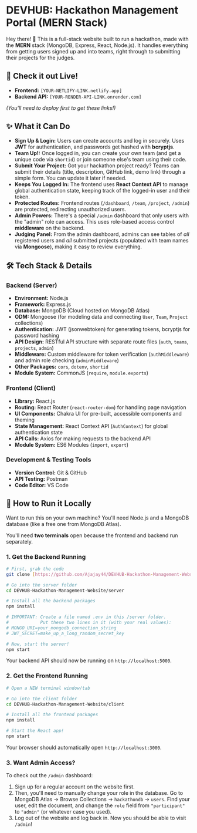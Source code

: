 
# DEVHUB: Hackathon Management Portal (MERN Stack)

Hey there! 👋 This is a full-stack website built to run a hackathon, made with the **MERN** stack (MongoDB, Express, React, Node.js). It handles everything from getting users signed up and into teams, right through to submitting their projects for the judges.

## 🚀 Check it out Live!

* **Frontend:** `[YOUR-NETLIFY-LINK.netlify.app]`
* **Backend API:** `[YOUR-RENDER-API-LINK.onrender.com]`

*(You'll need to deploy first to get these links!)*

## ✨ What it Can Do

* **Sign Up & Login:** Users can create accounts and log in securely. Uses **JWT** for authentication, and passwords get hashed with **bcryptjs**.
* **Team Up!:** Once logged in, you can create your own team (and get a unique code via `shortid`) or join someone else's team using their code.
* **Submit Your Project:** Got your hackathon project ready? Teams can submit their details (title, description, GitHub link, demo link) through a simple form. You can update it later if needed.
* **Keeps You Logged In:** The frontend uses **React Context API** to manage global authentication state, keeping track of the logged-in user and their token.
* **Protected Routes:** Frontend routes (`/dashboard`, `/team`, `/project`, `/admin`) are protected, redirecting unauthorized users.
* **Admin Powers:** There's a special `/admin` dashboard that only users with the "admin" role can access. This uses role-based access control **middleware** on the backend.
* **Judging Panel:** From the admin dashboard, admins can see tables of *all* registered users and *all* submitted projects (populated with team names via **Mongoose**), making it easy to review everything.






## 🛠️ Tech Stack & Details

### Backend (Server)

* **Environment:** Node.js
* **Framework:** Express.js
* **Database:** MongoDB (Cloud hosted on MongoDB Atlas)
* **ODM:** Mongoose (for modeling data and connecting `User`, `Team`, `Project` collections)
* **Authentication:** JWT (jsonwebtoken) for generating tokens, bcryptjs for password hashing
* **API Design:** RESTful API structure with separate route files (`auth`, `teams`, `projects`, `admin`)
* **Middleware:** Custom middleware for token verification (`authMiddleware`) and admin role checking (`adminMiddleware`)
* **Other Packages:** `cors`, `dotenv`, `shortid`
* **Module System:** CommonJS (`require`, `module.exports`)

### Frontend (Client)

* **Library:** React.js
* **Routing:** React Router (`react-router-dom`) for handling page navigation
* **UI Components:** Chakra UI for pre-built, accessible components and theming
* **State Management:** React Context API (`AuthContext`) for global authentication state
* **API Calls:** Axios for making requests to the backend API
* **Module System:** ES6 Modules (`import`, `export`)

### Development & Testing Tools

* **Version Control:** Git & GitHub
* **API Testing:** Postman
* **Code Editor:** VS Code

## 🏁 How to Run it Locally

Want to run this on your own machine? You'll need Node.js and a MongoDB database (like a free one from MongoDB Atlas).

You'll need **two terminals** open because the frontend and backend run separately.

### 1. Get the Backend Running

```bash
# First, grab the code
git clone [https://github.com/Ajajay44/DEVHUB-Hackathon-Management-Website.git](https://github.com/Ajajay44/DEVHUB-Hackathon-Management-Website.git)

# Go into the server folder
cd DEVHUB-Hackathon-Management-Website/server

# Install all the backend packages
npm install

# IMPORTANT: Create a file named .env in this /server folder.
#            Put these two lines in it (with your real values):
# MONGO_URI=your_mongodb_connection_string
# JWT_SECRET=make_up_a_long_random_secret_key

# Now, start the server!
npm start
````

Your backend API should now be running on `http://localhost:5000`.

### 2\. Get the Frontend Running

```bash
# Open a NEW terminal window/tab

# Go into the client folder
cd DEVHUB-Hackathon-Management-Website/client

# Install all the frontend packages
npm install

# Start the React app!
npm start
```

Your browser should automatically open `http://localhost:3000`.

### 3\. Want Admin Access?

To check out the `/admin` dashboard:

1.  Sign up for a regular account on the website first.
2.  Then, you'll need to manually change your role in the database. Go to MongoDB Atlas -\> Browse Collections -\> `hackathondb` -\> `users`. Find your user, edit the document, and change the `role` field from `"participant"` to `"admin"` (or whatever case you used).
3.  Log out of the website and log back in. Now you should be able to visit `/admin`\!

